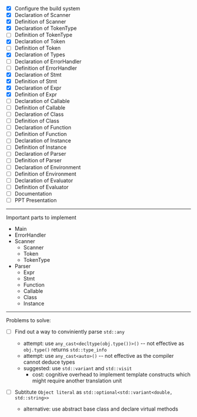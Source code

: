 - [x] Configure the build system
- [x] Declaration of Scanner
- [x] Definition of Scanner
- [x] Declaration of TokenType
- [ ] Definition of TokenType
- [x] Declaration of Token
- [ ] Definition of Token
- [x] Declaration of Types
- [ ] Declaration of ErrorHandler
- [ ] Definition of ErrorHandler
- [x] Declaration of Stmt
- [x] Definition of Stmt
- [x] Declaration of Expr
- [x] Definition of Expr
- [ ] Declaration of Callable
- [ ] Definition of Callable
- [ ] Declaration of Class
- [ ] Definition of Class
- [ ] Declaration of Function
- [ ] Definition of Function
- [ ] Declaration of Instance 
- [ ] Definition of Instance
- [ ] Declaration of Parser
- [ ] Definition of Parser
- [ ] Declaration of Environment
- [ ] Definition of Environment 
- [ ] Declaration of Evaluator
- [ ] Definition of Evaluator
- [ ] Documentation
- [ ] PPT Presentation 

---

Important parts to implement
- Main
- ErrorHandler
- Scanner
    - Scanner
    - Token
    - TokenType
- Parser
    - Expr
    - Stmt
    - Function
    - Callable
    - Class
    - Instance 


---
Problems to solve:
- [ ] Find out a way to conviniently parse `std::any`
    - attempt: use `any_cast<decltype(obj.type())>()` -- not effective as `obj.type()` returns `std::type_info`
    - attempt: use `any_cast<auto>()` -- not effective as the compiler cannot deduce types 
    - suggested: use `std::variant` and `std::visit`
        - cost: cognitive overhead to implement template constructs which might require another translation unit 

- [ ] Subtitute `Object literal` as `std::optional<std::variant<double, std::string>>`
    - alternative: use abstract base class and declare virtual methods 